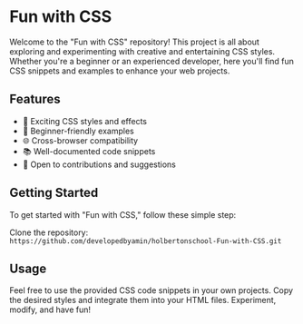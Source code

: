 # Fun with CSS

Welcome to the "Fun with CSS" repository! This project is all about exploring and experimenting with creative and entertaining CSS styles. Whether you're a beginner or an experienced developer, here you'll find fun CSS snippets and examples to enhance your web projects.

## Features

- 🎨 Exciting CSS styles and effects
- 🚀 Beginner-friendly examples
- 🌐 Cross-browser compatibility
- 📚 Well-documented code snippets
- 🤝 Open to contributions and suggestions

## Getting Started

To get started with "Fun with CSS," follow these simple step:

Clone the repository: `https://github.com/developedbyamin/holbertonschool-Fun-with-CSS.git`

## Usage

Feel free to use the provided CSS code snippets in your own projects. Copy the desired styles and integrate them into your HTML files. Experiment, modify, and have fun!


